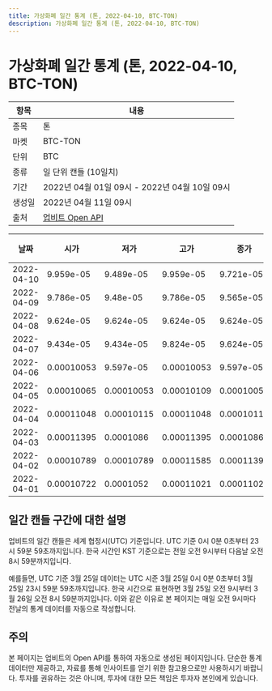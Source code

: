 ```yaml
---
title: 가상화폐 일간 통계 (톤, 2022-04-10, BTC-TON)
description: 가상화폐 일간 통계 (톤, 2022-04-10, BTC-TON)
---
```



가상화폐 일간 통계 (톤, 2022-04-10, BTC-TON)
===

|항목|내용|
|--|--|
|종목|톤|
|마켓|BTC-TON|
|단위|BTC|
|종류|일 단위 캔들 (10일치)|
|기간|2022년 04월 01일 09시 - 2022년 04월 10일 09시|
|생성일|2022년 04월 11일 09시|
|출처|[업비트 Open API](https://docs.upbit.com)|


|날짜|시가|저가|고가|종가|비고|
|--|--|--|--|--|--|
|2022-04-10|9.959e-05|9.489e-05|9.959e-05|9.721e-05|    |
|2022-04-09|9.786e-05|9.48e-05|9.786e-05|9.565e-05|    |
|2022-04-08|9.624e-05|9.624e-05|9.624e-05|9.624e-05|    |
|2022-04-07|9.434e-05|9.434e-05|9.824e-05|9.624e-05|    |
|2022-04-06|0.00010053|9.597e-05|0.00010053|9.597e-05|    |
|2022-04-05|0.00010065|0.00010053|0.00010109|0.00010053|    |
|2022-04-04|0.00011048|0.00010115|0.00011048|0.00010115|    |
|2022-04-03|0.00011395|0.0001086|0.00011395|0.0001086|    |
|2022-04-02|0.00010789|0.00010789|0.00011585|0.00011395|    |
|2022-04-01|0.00010722|0.0001052|0.00011021|0.00011021|    |


일간 캔들 구간에 대한 설명
---


업비트의 일간 캔들은 세계 협정시(UTC) 기준입니다. 
UTC 기준 0시 0분 0초부터 23시 59분 59초까지입니다. 
한국 시간인 KST 기준으로는 전일 오전 9시부터 다음날 오전 8시 59분까지입니다. 


예를들면, UTC 기준 3월 25일 데이터는 UTC 시준 3월 25일 0시 0분 0초부터 3월 25일 23시 59분 59초까지입니다. 
한국 시간으로 표현하면 3월 25일 오전 9시부터 3월 26일 오전 8시 59분까지입니다. 
이와 같은 이유로 본 페이지는 매일 오전 9시마다 전날의 통계 데이터를 자동으로 작성합니다. 


주의
---


본 페이지는 업비트의 Open API를 통하여 자동으로 생성된 페이지입니다. 
단순한 통계 데이터만 제공하고, 자료를 통해 인사이트를 얻기 위한 참고용으로만 사용하시기 바랍니다. 
투자를 권유하는 것은 아니며, 투자에 대한 모든 책임은 투자자 본인에게 있습니다. 
